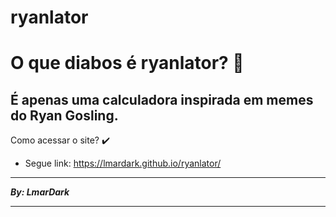 # ryanlator

# O que diabos é ryanlator? 🤔
## É apenas uma calculadora inspirada em memes do Ryan Gosling.

Como acessar o site? ✔️
- Segue link: https://lmardark.github.io/ryanlator/

---

***By: LmarDark***

---
